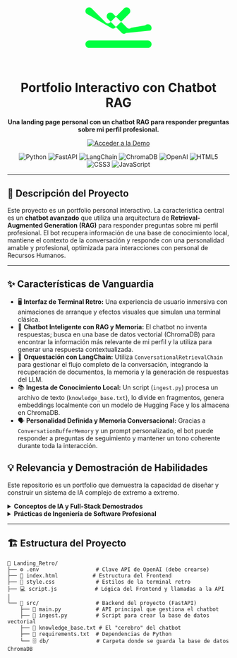 <div align="center">
  <!-- ICONO SVG DE TERMINAL -->
  <svg xmlns="http://www.w3.org/2000/svg" viewBox="0 0 576 512" width="150" fill="#00FF41">
    <path d="M9.4 86.6C-3.1 74.1-3.1 53.9 9.4 41.4s32.8-12.5 45.3 0L177.3 164c4.9 4.9 11.4 7.4 18 7.4s13.1-2.5 18-7.4L335.9 41.4c12.5-12.5 32.8-12.5 45.3 0s12.5 32.8 0 45.3L258.7 209.1c-4.9 4.9-11.4 7.4-18 7.4s-13.1-2.5-18-7.4L9.4 86.6zM566.6 233.4c12.5-12.5 12.5-32.8 0-45.3s-32.8-12.5-45.3 0L398.7 209.1c-4.9 4.9-11.4 7.4-18 7.4s-13.1-2.5-18-7.4L239.9 86.6c-12.5-12.5-32.8-12.5-45.3 0s-12.5 32.8 0 45.3L317.3 254.7c4.9 4.9 11.4 7.4 18 7.4s13.1-2.5 18-7.4L566.6 233.4zM576 352c0-17.7-14.3-32-32-32H32c-17.7 0-32 14.3-32 32s14.3 32 32 32H544c17.7 0 32-14.3 32-32z"/>
  </svg>
  <h1 align="center">
    Portfolio Interactivo con Chatbot RAG   
  </h1>
  <p align="center">
    <strong>Una landing page personal con un chatbot RAG para responder preguntas sobre mi perfil profesional.</strong>
    <p align="center">
  <a href="#">
    <img src="https://img.shields.io/badge/🚀_Accede_Pinchando_Aquí-28A745?style=for-the-badge&logo=rocket&logoColor=white" alt="Acceder a la Demo">
  </a>
</p>
  </p>
</div>

<p align="center">
  <img src="https://img.shields.io/badge/Python-3.10+-3776AB?style=for-the-badge&logo=python&logoColor=white" alt="Python">
  <img src="https://img.shields.io/badge/FastAPI-009688?style=for-the-badge&logo=fastapi&logoColor=white" alt="FastAPI">
  <img src="https://img.shields.io/badge/LangChain-8A46FF?style=for-the-badge" alt="LangChain">
  <img src="https://img.shields.io/badge/ChromaDB-6E44FF?style=for-the-badge" alt="ChromaDB">
  <img src="https://img.shields.io/badge/OpenAI-412991?style=for-the-badge&logo=openai&logoColor=white" alt="OpenAI">
  <img src="https://img.shields.io/badge/HTML5-E34F26?style=for-the-badge&logo=html5&logoColor=white" alt="HTML5">
  <img src="https://img.shields.io/badge/CSS3-1572B6?style=for-the-badge&logo=css3&logoColor=white" alt="CSS3">
  <img src="https://img.shields.io/badge/JavaScript-F7DF1E?style=for-the-badge&logo=javascript&logoColor=black" alt="JavaScript">
</p>

---

## 📜 Descripción del Proyecto

Este proyecto es un portfolio personal interactivo. La característica central es un **chatbot avanzado** que utiliza una arquitectura de **Retrieval-Augmented Generation (RAG)** para responder preguntas sobre mi perfil profesional. El bot recupera información de una base de conocimiento local, mantiene el contexto de la conversación y responde con una personalidad amable y profesional, optimizada para interacciones con personal de Recursos Humanos.

---

## ✨ Características de Vanguardia

-   🖥️ **Interfaz de Terminal Retro:** Una experiencia de usuario inmersiva con animaciones de arranque y efectos visuales que simulan una terminal clásica.
-   🤖 **Chatbot Inteligente con RAG y Memoria:** El chatbot no inventa respuestas; busca en una base de datos vectorial (ChromaDB) para encontrar la información más relevante de mi perfil y la utiliza para generar una respuesta contextualizada.
-   🧠 **Orquestación con LangChain:** Utiliza `ConversationalRetrievalChain` para gestionar el flujo completo de la conversación, integrando la recuperación de documentos, la memoria y la generación de respuestas del LLM.
-   📚 **Ingesta de Conocimiento Local:** Un script (`ingest.py`) procesa un archivo de texto (`knowledge_base.txt`), lo divide en fragmentos, genera embeddings localmente con un modelo de Hugging Face y los almacena en ChromaDB.
-   🗣️ **Personalidad Definida y Memoria Conversacional:** Gracias a `ConversationBufferMemory` y un prompt personalizado, el bot puede responder a preguntas de seguimiento y mantener un tono coherente durante toda la interacción.

## 💡 Relevancia y Demostración de Habilidades

Este repositorio es un portfolio que demuestra la capacidad de diseñar y construir un sistema de IA complejo de extremo a extremo.

<details>
  <summary><strong>Conceptos de IA y Full-Stack Demostrados</strong></summary>
  <br/>
  <ul>
    <li><strong>Retrieval-Augmented Generation (RAG):</strong> Implementación de un sistema RAG completo, desde la ingesta de datos hasta la generación de respuestas.</li>
    <li><strong>Gestión de Memoria Conversacional:</strong> Capacidad de mantener el contexto en una conversación, permitiendo preguntas de seguimiento.</li>
    <li><strong>Desarrollo Full-Stack:</strong> Conexión de un frontend interactivo en JavaScript con un backend de IA en Python a través de una API REST.</li>
    <li><strong>Embeddings Locales:</strong> Uso de modelos de Hugging Face para generar embeddings sin depender de una API externa, demostrando optimización de costes y flexibilidad.</li>
  </ul>
</details>

<details>
  <summary><strong>Prácticas de Ingeniería de Software Profesional</strong></summary>
  <br/>
  <ul>
    <li><strong>Diseño de API con FastAPI:</strong> Creación de un endpoint robusto y bien documentado para la lógica del chatbot.</li>
    <li><strong>Gestión de Dependencias:</strong> Uso de <code>requirements.txt</code> para garantizar la reproducibilidad del entorno.</li>
    <li><strong>Gestión de Secretos:</strong> Uso de un archivo <code>.env</code> para manejar claves API de forma segura.</li>
    <li><strong>Separación de Responsabilidades:</strong> Clara distinción entre la lógica del frontend (JavaScript), el backend (Python) y la ingesta de datos.</li>
  </ul>
</details>

---

## 🏗️ Estructura del Proyecto

```plaintext
📂 Landing_Retro/
├── ⚙️ .env                  # Clave API de OpenAI (debe crearse)
├── 📄 index.html           # Estructura del Frontend
├── 🎨 style.css             # Estilos de la terminal retro
├── 💻 script.js            # Lógica del Frontend y llamadas a la API
│
└── 🧠 src/                  # Backend del proyecto (FastAPI)
    ├── 🐍 main.py           # API principal que gestiona el chatbot
    ├── 🐍 ingest.py         # Script para crear la base de datos vectorial
    ├── 📝 knowledge_base.txt # El "cerebro" del chatbot
    ├── 📜 requirements.txt  # Dependencias de Python
    └── 🗄️ db/               # Carpeta donde se guarda la base de datos ChromaDB
